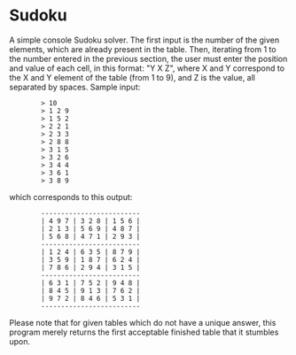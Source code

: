 # Sudoku
A simple console Sudoku solver.
The first input is the number of the given elements, which are already present in the table. Then, iterating from 1 to the number entered in the previous section, the user must enter the position and value of each cell, in this format: "Y X Z", where X and Y correspond to the X and Y element of the table (from 1 to 9), and Z is the value, all separated by spaces.
Sample input:
```
        > 10
        > 1 2 9
        > 1 5 2
        > 2 2 1
        > 2 3 3
        > 2 8 8
        > 3 1 5
        > 3 2 6
        > 3 4 4
        > 3 6 1
        > 3 8 9
```
which corresponds to this output:
```
        -------------------------
        | 4 9 7 | 3 2 8 | 1 5 6 |
        | 2 1 3 | 5 6 9 | 4 8 7 |
        | 5 6 8 | 4 7 1 | 2 9 3 |
        -------------------------
        | 1 2 4 | 6 3 5 | 8 7 9 |
        | 3 5 9 | 1 8 7 | 6 2 4 |
        | 7 8 6 | 2 9 4 | 3 1 5 |
        -------------------------
        | 6 3 1 | 7 5 2 | 9 4 8 |
        | 8 4 5 | 9 1 3 | 7 6 2 |
        | 9 7 2 | 8 4 6 | 5 3 1 |
        -------------------------
```

Please note that for given tables which do not have a unique answer, this program merely returns the first acceptable finished table that it stumbles upon.
